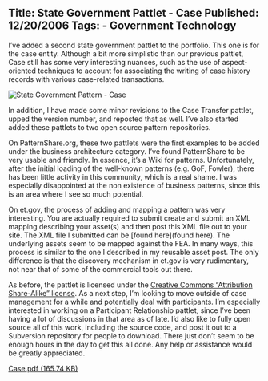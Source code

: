 Title: State Government Pattlet - Case
Published: 12/20/2006
Tags:
    - Government Technology
---
I’ve added a second state government pattlet to the portfolio. This one is for the case entity. Although a bit more simplistic than our previous pattlet, Case still has some very interesting nuances, such as the use of aspect-oriented techniques to account for associating the writing of case history records with various case-related transactions.

![State Government Pattern - Case](https://s3.amazonaws.com/s3.beckshome.com/20061220-State-Government-Pattlet-Case.png)

In addition, I have made some minor revisions to the Case Transfer pattlet, upped the version number, and reposted that as well. I’ve also started added these pattlets to two open source pattern repositories.

On PatternShare.org, these two pattlets were the first examples to be added under the business architecture category. I’ve found PatternShare to be very usable and friendly. In essence, it’s a Wiki for patterns. Unfortunately, after the initial loading of the well-known patterns (e.g. GoF, Fowler), there has been little activity in this community, which is a real shame. I was especially disappointed at the non existence of business patterns, since this is an area where I see so much potential.

On et.gov, the process of adding and mapping a pattern was very interesting. You are actually required to submit create and submit an XML mapping describing your asset(s) and then post this XML file out to your site. The XML file I submitted can be [found here](found here). The underlying assets seem to be mapped against the FEA. In many ways, this process is similar to the one I described in my reusable asset post. The only difference is that the discovery mechanism in et.gov is very rudimentary, not near that of some of the commercial tools out there.

As before, the pattlet is licensed under the [Creative Commons “Attribution Share-Alike” license](https://creativecommons.org/licenses/by-sa/2.5/). As a next step, I’m looking to move outside of case management for a while and potentially deal with participants. I’m especially interested in working on a Participant Relationship pattlet, since I’ve been having a lot of discussions in that area as of late. I’d also like to fully open source all of this work, including the source code, and post it out to a Subversion repository for people to download. There just don’t seem to be enough hours in the day to get this all done. Any help or assistance would be greatly appreciated.

[Case.pdf (165.74 KB)](https://s3.amazonaws.com/s3.beckshome.com/20061220-State-Government-Pattlet-Case.pdf)